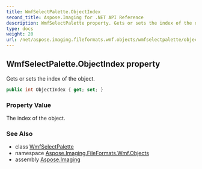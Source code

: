 ```yaml
---
title: WmfSelectPalette.ObjectIndex
second_title: Aspose.Imaging for .NET API Reference
description: WmfSelectPalette property. Gets or sets the index of the object
type: docs
weight: 20
url: /net/aspose.imaging.fileformats.wmf.objects/wmfselectpalette/objectindex/
---
```

## WmfSelectPalette.ObjectIndex property

Gets or sets the index of the object.

```csharp
public int ObjectIndex { get; set; }
```

### Property Value

The index of the object.

### See Also

* class [WmfSelectPalette](../)
* namespace [Aspose.Imaging.FileFormats.Wmf.Objects](../../wmfselectpalette/)
* assembly [Aspose.Imaging](../../../)


